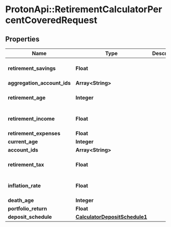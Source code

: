 # ProtonApi::RetirementCalculatorPercentCoveredRequest

## Properties
Name | Type | Description | Notes
------------ | ------------- | ------------- | -------------
**retirement_savings** | **Float** |  | [optional] [default to 0.0]
**aggregation_account_ids** | **Array&lt;String&gt;** |  | [optional] 
**retirement_age** | **Integer** |  | [optional] [default to 65]
**retirement_income** | **Float** |  | [optional] [default to 0.0]
**retirement_expenses** | **Float** |  | 
**current_age** | **Integer** |  | 
**account_ids** | **Array&lt;String&gt;** |  | [optional] 
**retirement_tax** | **Float** |  | [optional] [default to 0.0]
**inflation_rate** | **Float** |  | [optional] [default to 0.0]
**death_age** | **Integer** |  | 
**portfolio_return** | **Float** |  | 
**deposit_schedule** | [**CalculatorDepositSchedule1**](CalculatorDepositSchedule1.md) |  | [optional] 


